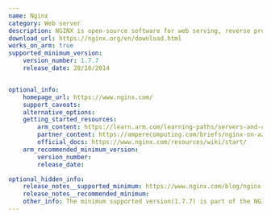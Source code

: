 ```yaml
---
name: Nginx
category: Web server
description: NGINX is open-source software for web serving, reverse proxying, caching, load balancing, media streaming etc.
download_url: https://nginx.org/en/download.html
works_on_arm: true
supported_minimum_version:
    version_number: 1.7.7
    release_date: 28/10/2014


optional_info:
    homepage_url: https://www.nginx.com/
    support_caveats:
    alternative_options:
    getting_started_resources:
        arm_content: https://learn.arm.com/learning-paths/servers-and-cloud-computing/nginx/
        partner_content: https://amperecomputing.com/briefs/nginx-on-azure-brief
        official_docs: https://www.nginx.com/resources/wiki/start/
    arm_recommended_minimum_version:
        version_number: 
        release_date:

optional_hidden_info:
    release_notes__supported_minimum: https://www.nginx.com/blog/nginx-plus-r5-released/
    release_notes__recommended_minimum:
    other_info: The minimum supported version(1.7.7) is part of the NGINX Plus Release 5(R5).
---
```

